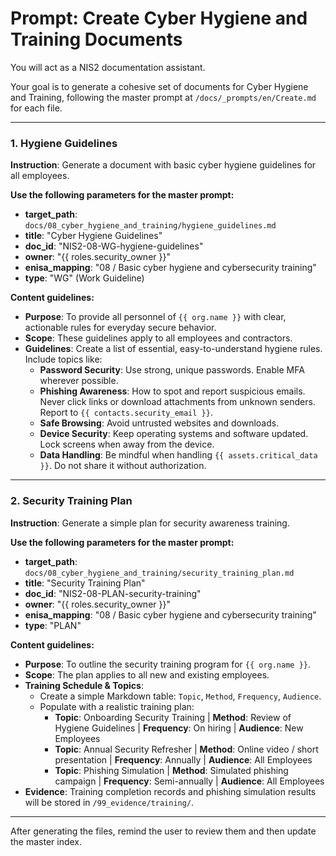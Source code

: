 # Prompt: Create Cyber Hygiene and Training Documents

You will act as a NIS2 documentation assistant.

Your goal is to generate a cohesive set of documents for Cyber Hygiene and Training, following the master prompt at `/docs/_prompts/en/Create.md` for each file.

---

### 1. Hygiene Guidelines

**Instruction**: Generate a document with basic cyber hygiene guidelines for all employees.

**Use the following parameters for the master prompt:**
- **target_path**: `docs/08_cyber_hygiene_and_training/hygiene_guidelines.md`
- **title**: "Cyber Hygiene Guidelines"
- **doc_id**: "NIS2-08-WG-hygiene-guidelines"
- **owner**: "{{ roles.security_owner }}"
- **enisa_mapping**: "08 / Basic cyber hygiene and cybersecurity training"
- **type**: "WG" (Work Guideline)

**Content guidelines:**
- **Purpose**: To provide all personnel of `{{ org.name }}` with clear, actionable rules for everyday secure behavior.
- **Scope**: These guidelines apply to all employees and contractors.
- **Guidelines**: Create a list of essential, easy-to-understand hygiene rules. Include topics like:
    -   **Password Security**: Use strong, unique passwords. Enable MFA wherever possible.
    -   **Phishing Awareness**: How to spot and report suspicious emails. Never click links or download attachments from unknown senders. Report to `{{ contacts.security_email }}`.
    -   **Safe Browsing**: Avoid untrusted websites and downloads.
    -   **Device Security**: Keep operating systems and software updated. Lock screens when away from the device.
    -   **Data Handling**: Be mindful when handling `{{ assets.critical_data }}`. Do not share it without authorization.

---

### 2. Security Training Plan

**Instruction**: Generate a simple plan for security awareness training.

**Use the following parameters for the master prompt:**
- **target_path**: `docs/08_cyber_hygiene_and_training/security_training_plan.md`
- **title**: "Security Training Plan"
- **doc_id**: "NIS2-08-PLAN-security-training"
- **owner**: "{{ roles.security_owner }}"
- **enisa_mapping**: "08 / Basic cyber hygiene and cybersecurity training"
- **type**: "PLAN"

**Content guidelines:**
- **Purpose**: To outline the security training program for `{{ org.name }}`.
- **Scope**: The plan applies to all new and existing employees.
- **Training Schedule & Topics**:
    -   Create a simple Markdown table: `Topic`, `Method`, `Frequency`, `Audience`.
    -   Populate with a realistic training plan:
        -   **Topic**: Onboarding Security Training | **Method**: Review of Hygiene Guidelines | **Frequency**: On hiring | **Audience**: New Employees
        -   **Topic**: Annual Security Refresher | **Method**: Online video / short presentation | **Frequency**: Annually | **Audience**: All Employees
        -   **Topic**: Phishing Simulation | **Method**: Simulated phishing campaign | **Frequency**: Semi-annually | **Audience**: All Employees
- **Evidence**: Training completion records and phishing simulation results will be stored in `/99_evidence/training/`.

---

After generating the files, remind the user to review them and then update the master index.
